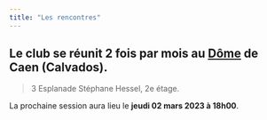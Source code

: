 ```yaml
---
title: "Les rencontres"
---
```


## Le club se réunit 2 fois par mois au [Dôme](http://www.ledome.info/) de Caen (Calvados).

> 3 Esplanade Stéphane Hessel, 2e étage.

La prochaine session aura lieu le **jeudi 02 mars 2023 à 18h00**.
